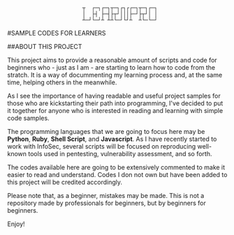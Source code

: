							┬  ┌─┐┌─┐┬─┐┌┐┌┌─┐┬─┐┌─┐
							│  ├┤ ├─┤├┬┘│││├─┘├┬┘│ │
							┴─┘└─┘┴ ┴┴└─┘└┘┴  ┴└─└─┘

#SAMPLE CODES FOR LEARNERS

##ABOUT THIS PROJECT

This project aims to provide a reasonable amount of scripts and code for beginners who - just as I am - are starting to learn how to code from the stratch. It is a way of docummenting my learning process and, at the same time, helping others in the meanwhile.

As I see the importance of having readable and useful project samples for those who are kickstarting their path into programming, I've decided to put it together for anyone who is interested in reading and learning with simple code samples.

The programming languages that we are going to focus here may be **Python**, **Ruby**, **Shell Script**, and **Javascript**. As I have recently started to work with InfoSec, several scripts will be focused on reproducing well-known tools used in pentesting, vulnerability assessment, and so forth.

The codes available here are going to be extensively commented to make it easier to read and understand. Codes I don not own but have been added to this project will be credited accordingly.

Please note that, as a beginner, mistakes may be made. This is not a repository made by professionals for beginners, but by beginners for beginners.

Enjoy!
